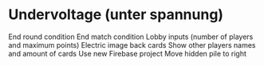 # Undervoltage (unter spannung)

End round condition
End match condition
Lobby inputs (number of players and maximum points)
Electric image back cards
Show other players names and amount of cards
Use new Firebase project
Move hidden pile to right